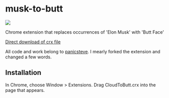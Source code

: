 musk-to-butt
=============

![](logo.png)

Chrome extension that replaces occurrences of 'Elon Musk' with 'Butt Face'

[Direct download of crx file](https://github.com/Twosdayz/musk-to-butt/blob/master/CloudToButt.crx?raw=true)

All code and work belong to [panicsteve](https://github.com/panicsteve). I mearly forked the extension and changed a few words.


Installation
------------

In Chrome, choose Window > Extensions.  Drag CloudToButt.crx into the page that appears.
